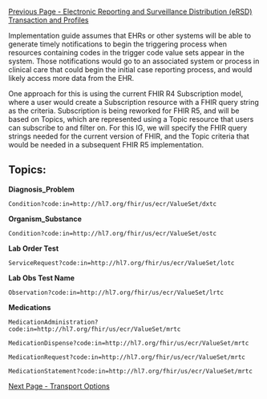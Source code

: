 [Previous Page - Electronic Reporting and Surveillance Distribution (eRSD) Transaction and Profiles](electronic_reporting_and_surveillance_distribution_ersd_transaction_and_profiles.html)

Implementation guide assumes that EHRs or other systems will be able to generate timely notifications to begin the triggering process when resources containing codes in the trigger code value sets appear in the system. Those notifications would go to an associated system or process in clinical care that could begin the initial case reporting process, and would likely access more data from the EHR.


One approach for this is using the current FHIR R4 Subscription model, where a user would create a Subscription resource with a FHIR query string as the criteria. Subscription is being reworked for FHIR R5, and will be based on Topics, which are represented using a Topic resource that users can subscribe to and filter on. For this IG, we will specify the FHIR query strings needed for the current version of FHIR, and the Topic criteria that would be needed in a subsequent FHIR R5 implementation.

## Topics:
**Diagnosis_Problem**

`Condition?code:in=http://hl7.org/fhir/us/ecr/ValueSet/dxtc`

**Organism_Substance**

`Condition?code:in=http://hl7.org/fhir/us/ecr/ValueSet/ostc`

**Lab Order Test**

`ServiceRequest?code:in=http://hl7.org/fhir/us/ecr/ValueSet/lotc`

**Lab Obs Test Name**

`Observation?code:in=http://hl7.org/fhir/us/ecr/ValueSet/lrtc`

**Medications**

`MedicationAdministration?code:in=http://hl7.org/fhir/us/ecr/ValueSet/mrtc`

`MedicationDispense?code:in=http://hl7.org/fhir/us/ecr/ValueSet/mrtc`

`MedicationRequest?code:in=http://hl7.org/fhir/us/ecr/ValueSet/mrtc`

`MedicationStatement?code:in=http://hl7.org/fhir/us/ecr/ValueSet/mrtc`

[Next Page - Transport Options](transport_options.html)